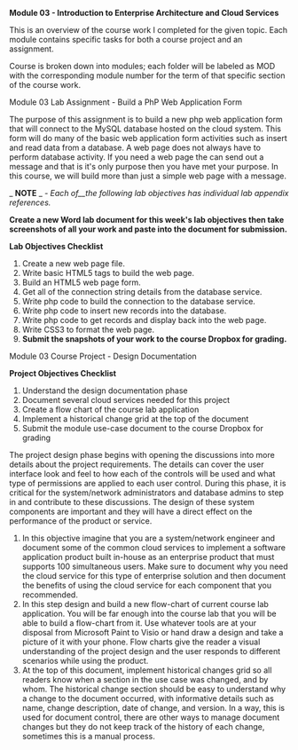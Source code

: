 **Module 03 - Introduction to Enterprise Architecture and Cloud Services**

This is an overview of the course work I completed for the given topic. Each module contains specific tasks for both a course project and an assignment.

Course is broken down into modules; each folder will be labeled as MOD with the corresponding module number for the term of that specific section of the course work.

Module 03 Lab Assignment - Build a PhP Web Application Form

The purpose of this assignment is to build a new php web application form that will connect to the MySQL database hosted on the cloud system. This form will do many of the basic web application form activities such as insert and read data from a database. A web page does not always have to perform database activity. If you need a web page the can send out a message and that is it&#39;s only purpose then you have met your purpose. In this course, we will build more than just a simple web page with a message.

_ **NOTE** _ _- Each of__the following lab objectives has individual lab appendix references._

**Create a new Word lab document for this week&#39;s lab objectives then take screenshots of all your work and paste into the document for submission.**

**Lab Objectives Checklist**

1. Create a new web page file.
2. Write basic HTML5 tags to build the web page.
3. Build an HTML5 web page form.
4. Get all of the connection string details from the database service.
5. Write php code to build the connection to the database service.
6. Write php code to insert new records into the database.
7. Write php code to get records and display back into the web page.
8. Write CSS3 to format the web page.
9. **Submit the snapshots of your work to the course Dropbox for grading.**

Module 03 Course Project - Design Documentation

**Project Objectives Checklist**

1. Understand the design documentation phase
2. Document several cloud services needed for this project
3. Create a flow chart of the course lab application
4. Implement a historical change grid at the top of the document
5. Submit the module use-case document to the course Dropbox for grading

The project design phase begins with opening the discussions into more details about the project requirements. The details can cover the user interface look and feel to how each of the controls will be used and what type of permissions are applied to each user control. During this phase, it is critical for the system/network administrators and database admins to step in and contribute to these discussions. The design of these system components are important and they will have a direct effect on the performance of the product or service.

1. In this objective imagine that you are a system/network engineer and document some of the common cloud services to implement a software application product built in-house as an enterprise product that must supports 100 simultaneous users. Make sure to document why you need the cloud service for this type of enterprise solution and then document the benefits of using the cloud service for each component that you recommended.
2. In this step design and build a new flow-chart of current course lab application. You will be far enough into the course lab that you will be able to build a flow-chart from it. Use whatever tools are at your disposal from Microsoft Paint to Visio or hand draw a design and take a picture of it with your phone. Flow charts give the reader a visual understanding of the project design and the user responds to different scenarios while using the product.
3. At the top of this document, implement historical changes grid so all readers know when a section in the use case was changed, and by whom. The historical change section should be easy to understand why a change to the document occurred, with informative details such as name, change description, date of change, and version. In a way, this is used for document control, there are other ways to manage document changes but they do not keep track of the history of each change, sometimes this is a manual process.